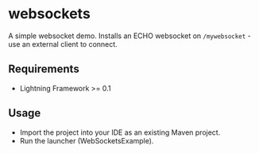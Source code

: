 # websockets

A simple websocket demo. Installs an ECHO websocket on `/mywebsocket` - use an external client to connect.

## Requirements

* Lightning Framework >= 0.1

## Usage

* Import the project into your IDE as an existing Maven project.
* Run the launcher (WebSocketsExample).
